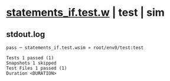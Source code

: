 # [statements_if.test.w](../../../../../tests/valid/statements_if.test.w) | test | sim

## stdout.log
```log
pass ─ statements_if.test.wsim » root/env0/test:test

Tests 1 passed (1)
Snapshots 1 skipped
Test Files 1 passed (1)
Duration <DURATION>
```

